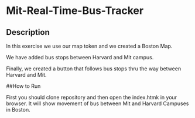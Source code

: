 # Mit-Real-Time-Bus-Tracker

## Description
In this exercise we use our map token and we created a Boston Map.

We have added bus stops between Harvard and Mit campus.

Finally, we created a button that follows bus stops thru the way between Harvard and Mit.

##How to Run

First you should clone repository and then open the index.htmk in your browser. It will show movement of bus between Mit and Harvard Campuses in Boston.
